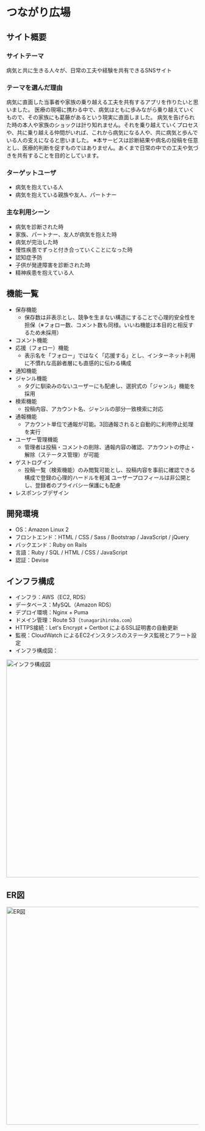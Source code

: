 # つながり広場
## サイト概要
### サイトテーマ
病気と共に生きる人々が、日常の工夫や経験を共有できるSNSサイト
​
### テーマを選んだ理由
病気に直面した当事者や家族の乗り越える工夫を共有するアプリを作りたいと思いました。
医療の現場に携わる中で、病気はともに歩みながら乗り越えていくもので、その家族にも葛藤があるという現実に直面しました。
病気を告げられた時の本人や家族のショックは計り知れません。それを乗り越えていくプロセスや、共に乗り越える仲間がいれば、これから病気になる人や、共に病気と歩んでいる人の支えになると思いました。
※本サービスは診断結果や病名の投稿を任意とし、医療的判断を促すものではありません。あくまで日常の中での工夫や気づきを共有することを目的としています。

### ターゲットユーザ
- 病気を抱えている人
- 病気を抱えている親族や友人、パートナー
​
### 主な利用シーン
- 病気を診断された時
- 家族、パートナー、友人が病気を抱えた時
- 病気が完治した時
- 慢性疾患でずっと付き合っていくことになった時
- 認知症予防
- 子供が発達障害を診断された時
- 精神疾患を抱えている人

## 機能一覧
- 保存機能
  - 保存数は非表示とし、競争を生まない構造にすることで心理的安全性を担保（※フォロー数、コメント数も同様。いいね機能は本目的と相反するため未採用）
- コメント機能
- 応援（フォロー）機能
  - 表示名を「フォロー」ではなく「応援する」とし、インターネット利用に不慣れな高齢者層にも直感的に伝わる構成
- 通知機能
- ジャンル機能
  - タグに馴染みのないユーザーにも配慮し、選択式の「ジャンル」機能を採用
- 検索機能
  - 投稿内容、アカウント名、ジャンルの部分一致検索に対応
- 通報機能
  - アカウント単位で通報が可能。3回通報されると自動的に利用停止処理を実行
- ユーザー管理機能
  - 管理者は投稿・コメントの削除、通報内容の確認、アカウントの停止・解除（ステータス管理）が可能
- ゲストログイン
  - 投稿一覧（検索機能）のみ閲覧可能とし、投稿内容を事前に確認できる構成で登録の心理的ハードルを軽減
ユーザープロフィールは非公開とし、登録者のプライバシー保護にも配慮
- レスポンシブデザイン

## 開発環境
- OS：Amazon Linux 2
- フロントエンド：HTML / CSS / Sass / Bootstrap / JavaScript / jQuery
- バックエンド：Ruby on Rails
- 言語：Ruby / SQL / HTML / CSS / JavaScript
- 認証：Devise

## インフラ構成
- インフラ：AWS（EC2, RDS）
- データベース：MySQL（Amazon RDS）
- デプロイ環境：Nginx + Puma
- ドメイン管理：Route 53（`tunagarihiroba.com`）
- HTTPS接続：Let's Encrypt + Certbot によるSSL証明書の自動更新
- 監視：CloudWatch によるEC2インスタンスのステータス監視とアラート設定
- インフラ構成図：
<img src="assets/images/infra_diagram.png" width="571" height="571" alt="インフラ構成図" />

## ER図
<img src="assets/images/er.png" width="571" height="571" alt="ER図" />